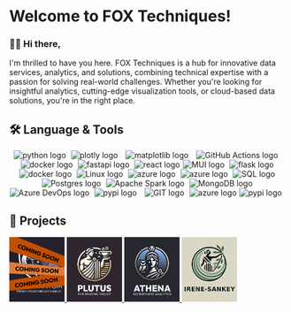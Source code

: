 
# Welcome to FOX Techniques! 

### 👋🏻 Hi there, 

I'm thrilled to have you here. FOX Techniques is a hub for innovative data services, analytics, and solutions, combining technical expertise with a passion for solving real-world challenges. Whether you're looking for insightful analytics, cutting-edge visualization tools, or cloud-based data solutions, you're in the right place.

## 🛠️ Language & Tools



<!-- |Backend Development||Frontend Development||Data Engineering & Databases|
|---|---|---|---|---|
|<img src="https://cdn.jsdelivr.net/gh/devicons/devicon@latest/icons/python/python-original.svg" alt="Python" width="40" height="40"/> <img src="https://cdn.jsdelivr.net/gh/devicons/devicon@latest/icons/fastapi/fastapi-original.svg" height="40" alt="fastapi logo" style="margin-right: 5px;" /> <img src="https://cdn.jsdelivr.net/gh/devicons/devicon@latest/icons/flask/flask-original.svg"  height="40" alt="flask logo" style="margin-right: 5px;"/> || <img src="https://cdn.jsdelivr.net/gh/devicons/devicon@latest/icons/react/react-original.svg" height="40" alt="react logo" style="margin-right: 5px;"/><img src="https://cdn.jsdelivr.net/gh/devicons/devicon@latest/icons/materialui/materialui-original.svg" height="40" alt="MUI logo" style="margin-right: 5px;"/>||<img src="https://cdn.jsdelivr.net/gh/devicons/devicon@latest/icons/apachespark/apachespark-original-wordmark.svg" height="40" alt="Apache Spark logo" style="margin-right: 5px;"/><img src="https://cdn.jsdelivr.net/gh/devicons/devicon@latest/icons/azuresqldatabase/azuresqldatabase-original.svg" height="40" alt="SQL logo" style="margin-right: 5px;"/><img src="https://cdn.jsdelivr.net/gh/devicons/devicon@latest/icons/postgresql/postgresql-original.svg" height="40" alt="Postgres logo" style="margin-right: 5px;"/><img src="https://cdn.jsdelivr.net/gh/devicons/devicon@latest/icons/mongodb/mongodb-original.svg"  height="40" alt="MongoDB logo" style="margin-right: 5px;"/>          |

|Cloud & DevOps ||System Adminstration||Visualization & Dashboards|
|----------|---|---|---|---|
| <img src="https://cdn.jsdelivr.net/gh/devicons/devicon@latest/icons/azure/azure-original.svg" height="40" alt="azure logo" style="margin-right: 5px;"/><img src="https://cdn.jsdelivr.net/gh/devicons/devicon@latest/icons/terraform/terraform-original.svg" height="40" alt="docker logo" style="margin-right: 5px;"/><img src="https://cdn.jsdelivr.net/gh/devicons/devicon@latest/icons/docker/docker-plain.svg" height="40" alt="docker logo" style="margin-right: 5px;"/>||<img src="https://cdn.jsdelivr.net/gh/devicons/devicon@latest/icons/linux/linux-original.svg"  height="40" alt="Linux logo" style="margin-right: 5px;"/><img src="https://cdn.jsdelivr.net/gh/devicons/devicon@latest/icons/bash/bash-original.svg" height="40" alt="azure logo" style="margin-right: 5px;"/> || <img src="https://cdn.jsdelivr.net/gh/devicons/devicon@latest/icons/plotly/plotly-original.svg"  height="40" alt="plotly logo" style="margin-right: 10px;"/><img src="https://cdn.jsdelivr.net/gh/devicons/devicon@latest/icons/matplotlib/matplotlib-original.svg"  height="40" alt="matplotlib logo" style="margin-right: 10px;"/>|    

|Open-source Contribution||Networking || CodeOps & CI/CD |
|----------|---|---|---|---|
<img src="https://cdn.jsdelivr.net/gh/devicons/devicon@latest/icons/github/github-original.svg" height="40" alt="pypi logo" style="margin-right: 10px;"/><img src="https://cdn.jsdelivr.net/gh/devicons/devicon@latest/icons/pypi/pypi-original.svg" height="40" alt="pypi logo" style="margin-right: 10px;"/><img src="https://cdn.jsdelivr.net/gh/devicons/devicon@latest/icons/vscode/vscode-original.svg"  height="40" alt="pypi logo" style="margin-right: 10px;"/>||<img src="https://cdn.jsdelivr.net/gh/devicons/devicon@latest/icons/cloudflare/cloudflare-original.svg" height="40" alt="azure logo" style="margin-right: 5px;"/> || <img src="https://cdn.jsdelivr.net/gh/devicons/devicon@latest/icons/git/git-original.svg" height="40" alt="GIT logo" style="margin-right: 5px;"/><img src="https://cdn.jsdelivr.net/gh/devicons/devicon@latest/icons/azuredevops/azuredevops-original.svg"  height="40" alt="Azure DevOps logo" style="margin-right: 5px;"/><img src="https://cdn.jsdelivr.net/gh/devicons/devicon@latest/icons/githubactions/githubactions-original.svg" height="40" alt="GitHub Actions logo" style="margin-right: 10px;" /> |     -->



<div align="center">
<img src="https://cdn.jsdelivr.net/gh/devicons/devicon@latest/icons/python/python-original.svg" height="40" alt="python logo"  style="margin-right: 5px;"/>
<img src="https://cdn.jsdelivr.net/gh/devicons/devicon@latest/icons/plotly/plotly-original.svg"  height="40" alt="plotly logo" style="margin-right: 10px;"/>
<img src="https://cdn.jsdelivr.net/gh/devicons/devicon@latest/icons/matplotlib/matplotlib-original.svg"  height="40" alt="matplotlib logo" style="margin-right: 10px;"/>
<img src="https://cdn.jsdelivr.net/gh/devicons/devicon@latest/icons/githubactions/githubactions-original.svg" height="40" alt="GitHub Actions logo" style="margin-right: 10px;" />
<img src="https://cdn.jsdelivr.net/gh/devicons/devicon@latest/icons/docker/docker-plain.svg" height="40" alt="docker logo" style="margin-right: 5px;"/>
<img src="https://cdn.jsdelivr.net/gh/devicons/devicon@latest/icons/fastapi/fastapi-original.svg" height="40" alt="fastapi logo"style="margin-right: 5px;" />
<img src="https://cdn.jsdelivr.net/gh/devicons/devicon@latest/icons/react/react-original.svg" height="40" alt="react logo" style="margin-right: 5px;"/><img src="https://cdn.jsdelivr.net/gh/devicons/devicon@latest/icons/materialui/materialui-original.svg" height="40" alt="MUI logo" style="margin-right: 5px;"/>
<img src="https://cdn.jsdelivr.net/gh/devicons/devicon@latest/icons/flask/flask-original.svg"  height="40" alt="flask logo" style="margin-right: 5px;"/>
<img src="https://cdn.jsdelivr.net/gh/devicons/devicon@latest/icons/terraform/terraform-original.svg" height="40" alt="docker logo" style="margin-right: 5px;"/>
<img src="https://cdn.jsdelivr.net/gh/devicons/devicon@latest/icons/linux/linux-original.svg"  height="40" alt="Linux logo" style="margin-right: 5px;"/>
<img src="https://cdn.jsdelivr.net/gh/devicons/devicon@latest/icons/bash/bash-original.svg" height="40" alt="azure logo" style="margin-right: 5px;"/>          
<img src="https://cdn.jsdelivr.net/gh/devicons/devicon@latest/icons/azure/azure-original.svg" height="40" alt="azure logo" style="margin-right: 5px;"/>
<img src="https://cdn.jsdelivr.net/gh/devicons/devicon@latest/icons/azuresqldatabase/azuresqldatabase-original.svg" height="40" alt="SQL logo" style="margin-right: 5px;"/>
<img src="https://cdn.jsdelivr.net/gh/devicons/devicon@latest/icons/postgresql/postgresql-original-wordmark.svg" height="40" alt="Postgres logo" style="margin-right: 5px;"/>
<img src="https://cdn.jsdelivr.net/gh/devicons/devicon@latest/icons/apachespark/apachespark-original-wordmark.svg" height="40" alt="Apache Spark logo" style="margin-right: 5px;"/>
<img src="https://cdn.jsdelivr.net/gh/devicons/devicon@latest/icons/mongodb/mongodb-original.svg"  height="40" alt="MongoDB logo" style="margin-right: 5px;"/>          
<img src="https://cdn.jsdelivr.net/gh/devicons/devicon@latest/icons/azuredevops/azuredevops-original.svg"  height="40" alt="Azure DevOps logo" style="margin-right: 5px;"/>
<img src="https://cdn.jsdelivr.net/gh/devicons/devicon@latest/icons/pypi/pypi-original.svg" height="40" alt="pypi logo" style="margin-right: 10px;"/>
<img src="https://cdn.jsdelivr.net/gh/devicons/devicon@latest/icons/git/git-original.svg" height="40" alt="GIT logo" style="margin-right: 5px;"/>
<img src="https://cdn.jsdelivr.net/gh/devicons/devicon@latest/icons/cloudflare/cloudflare-original.svg" height="40" alt="azure logo" style="margin-right: 5px;"/><img src="https://cdn.jsdelivr.net/gh/devicons/devicon@latest/icons/vscode/vscode-original.svg"  height="40" alt="pypi logo" style="margin-right: 10px;"/>
</div>

## 🚀 Projects

<a href="https://github.com/fox-techniques" alt="FOX Techniques Profile">
    <img src="assets/logos/coming-soon_logo.png" alt="Coming soon" width="100" />         
</a>
<a href="https://fox-techniques.github.io/plutus-pairtrading/" alt="PLUTUS Documentation">
    <img src="assets/logos/plutus_logo.png" alt="PLUTUS Logo" width="100" />         
</a>
<a href="https://fox-techniques.github.io/athena-recruitment-analytics/" alt="ATHENA Documentation">
    <img src="assets/logos/athena_logo.png" alt="ATHENA Logo" width="100" />         
</a>
<a href="https://fox-techniques.github.io/irene-sankey/" alt="Irene-Sankey Documentation">
    <img src="assets/logos/irene-sankey_logo.png" alt="Irene-Sankey Logo" width="100" />         
</a>